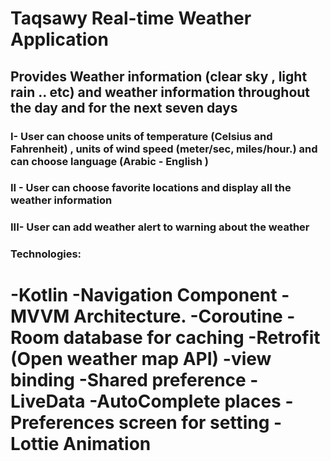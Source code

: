 # Taqsawy Real-time Weather Application

## Provides Weather information (clear sky , light rain .. etc) and weather information throughout the day and for the next seven days

### I- User can choose units of temperature (Celsius and Fahrenheit) , units of wind speed (meter/sec, miles/hour.) and can choose language (Arabic - English )
### II - User can choose favorite locations and display all the weather information 
### III- User can add weather alert to warning about the weather

### Technologies:
-Kotlin
-Navigation Component
-MVVM Architecture.
-Coroutine
-Room database for caching
-Retrofit (Open weather map API)
-view binding
-Shared preference 
-LiveData
-AutoComplete places
-Preferences screen for setting
-Lottie Animation
============
